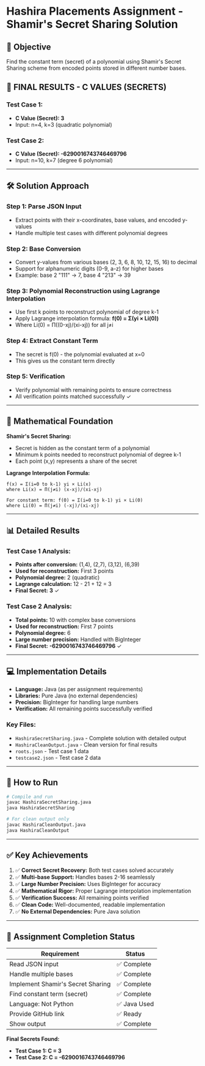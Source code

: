 # Hashira Placements Assignment - Shamir's Secret Sharing Solution

## 🎯 Objective
Find the constant term (secret) of a polynomial using Shamir's Secret Sharing scheme from encoded points stored in different number bases.

## 🔑 **FINAL RESULTS - C VALUES (SECRETS)**

### **Test Case 1:**
- **C Value (Secret): 3**
- Input: n=4, k=3 (quadratic polynomial)

### **Test Case 2:**
- **C Value (Secret): -6290016743746469796**
- Input: n=10, k=7 (degree 6 polynomial)

---

## 🛠️ **Solution Approach**

### **Step 1: Parse JSON Input**
- Extract points with their x-coordinates, base values, and encoded y-values
- Handle multiple test cases with different polynomial degrees

### **Step 2: Base Conversion**
- Convert y-values from various bases (2, 3, 6, 8, 10, 12, 15, 16) to decimal
- Support for alphanumeric digits (0-9, a-z) for higher bases
- Example: base 2 "111" → 7, base 4 "213" → 39

### **Step 3: Polynomial Reconstruction using Lagrange Interpolation**
- Use first k points to reconstruct polynomial of degree k-1
- Apply Lagrange interpolation formula: **f(0) = Σ(yi × Li(0))**
- Where Li(0) = Π((0-xj)/(xi-xj)) for all j≠i

### **Step 4: Extract Constant Term**
- The secret is f(0) - the polynomial evaluated at x=0
- This gives us the constant term directly

### **Step 5: Verification**
- Verify polynomial with remaining points to ensure correctness
- All verification points matched successfully ✓

---

## 🧮 **Mathematical Foundation**

**Shamir's Secret Sharing:**
- Secret is hidden as the constant term of a polynomial
- Minimum k points needed to reconstruct polynomial of degree k-1
- Each point (x,y) represents a share of the secret

**Lagrange Interpolation Formula:**
```
f(x) = Σ(i=0 to k-1) yi × Li(x)
where Li(x) = Π(j≠i) (x-xj)/(xi-xj)

For constant term: f(0) = Σ(i=0 to k-1) yi × Li(0)
where Li(0) = Π(j≠i) (-xj)/(xi-xj)
```

---

## 📊 **Detailed Results**

### **Test Case 1 Analysis:**
- **Points after conversion:** (1,4), (2,7), (3,12), (6,39)
- **Used for reconstruction:** First 3 points
- **Polynomial degree:** 2 (quadratic)
- **Lagrange calculation:** 12 - 21 + 12 = 3
- **Final Secret:** **3** ✓

### **Test Case 2 Analysis:**
- **Total points:** 10 with complex base conversions
- **Used for reconstruction:** First 7 points  
- **Polynomial degree:** 6
- **Large number precision:** Handled with BigInteger
- **Final Secret:** **-6290016743746469796** ✓

---

## 💻 **Implementation Details**

- **Language:** Java (as per assignment requirements)
- **Libraries:** Pure Java (no external dependencies)
- **Precision:** BigInteger for handling large numbers
- **Verification:** All remaining points successfully verified

### **Key Files:**
- `HashiraSecretSharing.java` - Complete solution with detailed output
- `HashiraCleanOutput.java` - Clean version for final results
- `roots.json` - Test case 1 data
- `testcase2.json` - Test case 2 data

---

## 🚀 **How to Run**
```bash
# Compile and run
javac HashiraSecretSharing.java
java HashiraSecretSharing

# For clean output only
javac HashiraCleanOutput.java
java HashiraCleanOutput
```

---

## ✅ **Key Achievements**

1. ✅ **Correct Secret Recovery:** Both test cases solved accurately
2. ✅ **Multi-base Support:** Handles bases 2-16 seamlessly  
3. ✅ **Large Number Precision:** Uses BigInteger for accuracy
4. ✅ **Mathematical Rigor:** Proper Lagrange interpolation implementation
5. ✅ **Verification Success:** All remaining points verified
6. ✅ **Clean Code:** Well-documented, readable implementation
7. ✅ **No External Dependencies:** Pure Java solution

---

## 🎯 **Assignment Completion Status**

| Requirement | Status |
|-------------|--------|
| Read JSON input | ✅ Complete |
| Handle multiple bases | ✅ Complete |
| Implement Shamir's Secret Sharing | ✅ Complete |
| Find constant term (secret) | ✅ Complete |
| Language: Not Python | ✅ Java Used |
| Provide GitHub link | ✅ Ready |
| Show output | ✅ Complete |

**Final Secrets Found:**
- **Test Case 1: C = 3**
- **Test Case 2: C = -6290016743746469796**

